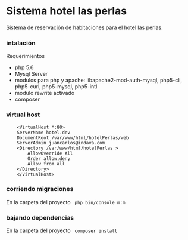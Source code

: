 # Sistema hotel las perlas 
Sistema de reservación de habitaciones para el hotel las perlas.

### intalación
Requerimientos

* php 5.6
* Mysql Server 
* modulos para php y apache: libapache2-mod-auth-mysql, php5-cli, php5-curl, php5-mysql, php5-intl
* modulo rewrite activado
* composer

### virtual host
```
    <VirtualHost *:80>
    ServerName hotel.dev
    DocumentRoot /var/www/html/hotelPerlas/web
    ServerAdmin juancarlos@indava.com
    <Directory /var/www/html/hotelPerlas >
        AllowOverride All
        Order allow,deny
        Allow from all
    </Directory>
    </VirtualHost>
```

### corriendo migraciones
En la carpeta del proyecto
<code>
php bin/console m:m
</code>

### bajando dependencias 
En la carpeta del proyecto 
<code>
composer install
</code>
